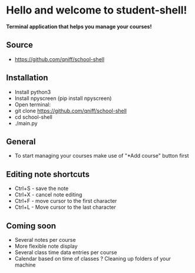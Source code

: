 # Hello and welcome to student-shell!
**Terminal application that helps you manage your courses!**

## Source
* https://github.com/qniff/school-shell


## Installation
* Install python3
* Install npyscreen (pip install npyscreen)
* Open terminal:
* git clone https://github.com/qniff/school-shell
* cd school-shell
* ./main.py


## General
* To start managing your courses make use of "*Add course" button first


## Editing note shortcuts
* Ctrl+S - save the note
* Ctrl+X - cancel note editing
* Ctrl+F - move cursor to the first character
* Ctrl+L - Move cursor to the last character


## Coming soon
* Several notes per course
* More flexible note display
* Several class time data entries per course
* Calendar based on time of classes
? Cleaning up folders of your machine